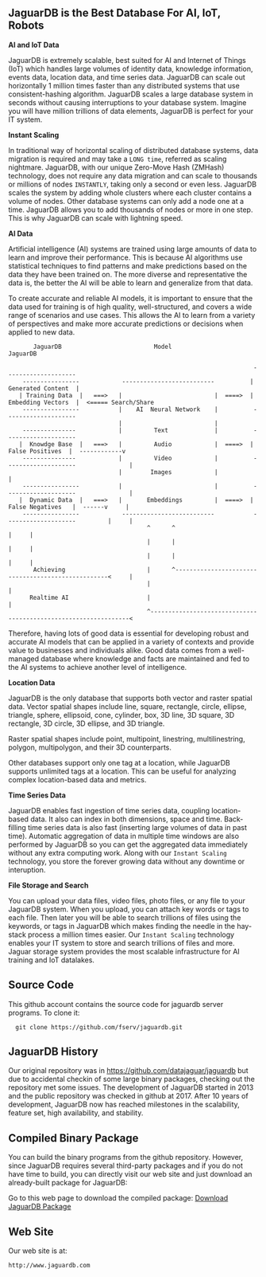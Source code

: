 
## JaguarDB is the Best Database For AI, IoT, Robots ##

**AI and IoT Data**

JaguarDB is extremely scalable, best suited for AI and Internet of Things (IoT) which handles large volumes of
identity data, knowledge information, events data, location data, and time series data.
JaguarDB can scale out horizontally 1 million times faster than any distributed systems that use
consistent-hashing algorithm. JaguarDB scales a large database system in seconds without 
causing interruptions to your database system.  Imagine you will have million trillions of data elements, 
JaguarDB is perfect for your IT system.

**Instant Scaling**

In traditional way of horizontal scaling of distributed database systems, data migration is required and may
take a `LONG time`, referred as scaling nightmare. JaguarDB, with our unique Zero-Move Hash (ZMHash) technology,
does not require any data migration and can scale to thousands or millions of nodes
`INSTANTLY`, taking only a second or even less. 
JaguarDB scales the system by adding whole clusters where each cluster contains a volume of nodes.
Other database systems can only add a node one at a time. JaguarDB allows you to add thousands of nodes
 or more in one step. This is why JaguarDB can scale with lightning speed.


**AI Data**

Artificial intelligence (AI) systems are trained using large amounts of data to learn and improve their performance. 
This is because AI algorithms use statistical techniques to find patterns and make predictions based on the data 
they have been trained on. The more diverse and representative the data is, the better the AI will be able to 
learn and generalize from that data.

To create accurate and reliable AI models, it is important to ensure that the data used for training is of high quality, 
well-structured, and covers a wide range of scenarios and use cases. This allows the AI to learn from a 
variety of perspectives and make more accurate predictions or decisions when applied to new data.


```
       JaguarDB                          Model                            JaguarDB

                                                                     --------------------
    ----------------            --------------------------          | Generated Content  |
   | Training Data  |   ===>   |                          |  ====>  | Embedding Vectors  |  <===== Search/Share
    ----------------           |    AI  Neural Network    |          --------------------
                               |                          |        
    ---------------            |         Text             |          --------------------    
   |  Knowdge Base  |   ===>   |         Audio            |  ====>  |   False Positives  |  ------------v
    ---------------            |         Video            |          --------------------               |
                               |        Images            |                                             |
    ----------------           |                          |          --------------------               |
   |  Dynamic Data  |   ===>   |       Embeddings         |  ====>  |  False Negatives   |  ------v     |
    ----------------            --------------------------           --------------------         |     |
                                       ^      ^                                                   |     |
                                       |      |                                                   |     |
                                       |      |                                                   |     |
       Achieving                       |      ^---------------------------------------------------<     |
                                       |                                                                |
      Realtime AI                      |                                                                |
                                       ^----------------------------------------------------------------<
```

Therefore, having lots of good data is essential for developing robust and accurate AI models that can be applied 
in a variety of contexts and provide value to businesses and individuals alike. Good data comes from a well-managed database
where knowledge and facts are maintained and fed to the AI systems to achieve another level of intelligence.


**Location Data**

JaguarDB is the only database that supports both vector and raster spatial data.
Vector spatial shapes include line, square, rectangle, circle, ellipse, triangle, sphere, ellipsoid, cone,
cylinder, box, 3D line, 3D square, 3D rectangle, 3D circle, 3D ellipse, and 3D triangle.

Raster spatial shapes include point, multipoint, linestring, multilinestring, polygon, multipolygon, 
and their 3D counterparts. 

Other databases support only one tag at a location, while JaguarDB supports unlimited tags at a location.
This can be useful for analyzing complex location-based data and metrics.

**Time Series Data**

JaguarDB enables fast ingestion of time series data, coupling location-based data. It also can index in both dimensions, 
space and time. Back-filling time series data is also fast (inserting large volumes of data in past time).
Automatic aggregation of data in multiple time windows are also performed by JaguarDB so you can get the
aggregated data immediately without any extra computing work. 
Along with our `Instant Scaling` technology, you 
store the forever growing data without any downtime or interuption.

**File Storage and Search**

You can upload your data files, video files, photo files, or any file to your JaguarDB system. When you upload,
you can attach key words or tags to each file. Then later you will be able to search trillions of files
using the keywords, or tags in JaguarDB which makes finding the needle in the hay-stack process a million times easier.
Our `Instant Scaling` technology enables your IT system to store and search trillions of files and more.
Jaguar storage system provides the most scalable infrastructure for AI training and IoT datalakes.


## Source Code ##
This github account contains the source code for jaguardb server programs. To clone it:

```
  git clone https://github.com/fserv/jaguardb.git

```

## JaguarDB History ##

Our original repository was in https://github.com/datajaguar/jaguardb but due to accidental checkin of some large
binary packages, checking out the repository met some issues. The development of JaguarDB started in 2013 and 
the public repository was checked in github at 2017. After 10 years of development, JaguarDB now has reached milestones
in the scalability, feature set, high availability, and stability.

## Compiled Binary Package ##
You can build the binary programs from the github repository. However, since JaguarDB requires several
third-party packages and if you do not have time to build, you can directly visit our web site and just download
an already-built package for JaguarDB:

Go to this web page to download the compiled package:  [Download JaguarDB Package](http://www.jaguardb.com/download.php)


## Web Site

Our web site is at:   

    http://www.jaguardb.com

